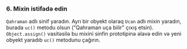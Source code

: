 ### 6. **Mixin istifadə edin**

`Qahraman` adlı sinif yaradın. Ayrı bir obyekt olaraq `Ucan` adlı mixin yaradın, burada `uc()` metodu olsun ("Qahraman uça bilir" çıxış etsin).
`Object.assign()` vasitəsilə bu mixini sinfin prototipinə əlavə edin və yeni obyekt yaradıb `uc()` metodunu çağırın.

